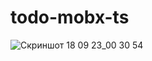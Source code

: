 # todo-mobx-ts
![Скриншот 18 09 23_00 30 54](https://github.com/igor-sergeevich-po/todo-mobx-ts/assets/93769681/cb92f153-ac71-4f45-ae33-0a4b01406362)
